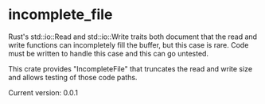# incomplete_file

Rust's std::io::Read and std::io::Write traits both document that the read
and write functions can incompletely fill the buffer, but this case is rare.
Code must be written to handle this case and this can go untested.

This crate provides "IncompleteFile" that truncates the read and write size
and allows testing of those code paths.

Current version: 0.0.1
